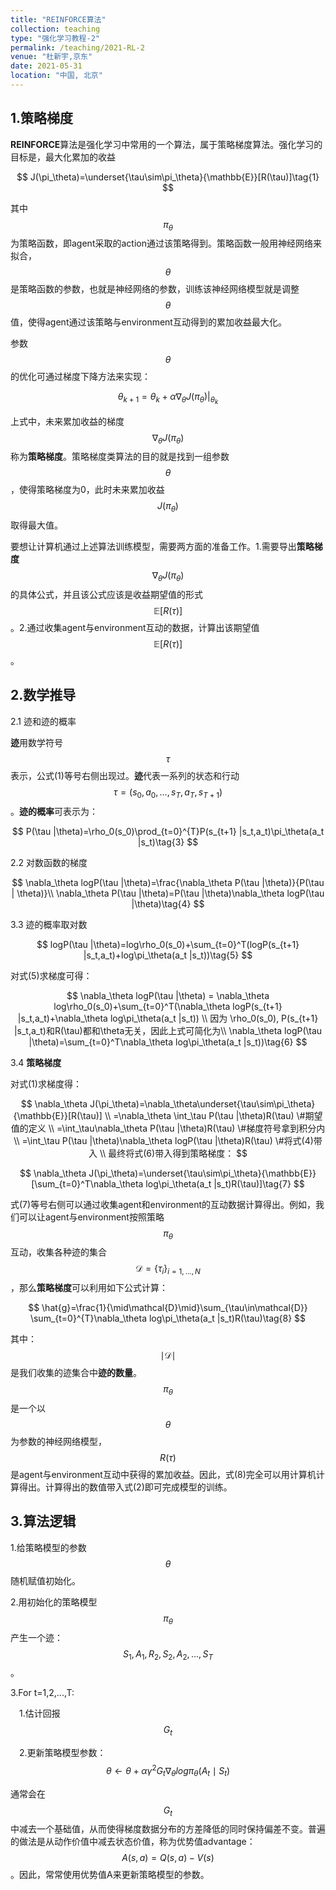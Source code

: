 ```yaml
---
title: "REINFORCE算法"
collection: teaching
type: "强化学习教程-2"
permalink: /teaching/2021-RL-2
venue: "杜新宇,京东"
date: 2021-05-31
location: "中国, 北京"
---
```


<script type="text/javascript" src="http://cdn.mathjax.org/mathjax/latest/MathJax.js?config=default"></script>

## 1.策略梯度

**REINFORCE**算法是强化学习中常用的一个算法，属于策略梯度算法。强化学习的目标是，最大化累加的收益


$$
J(\pi_\theta)=\underset{\tau\sim\pi_\theta}{\mathbb{E}}[R(\tau)]\tag{1}
$$


其中$$\pi_\theta$$为策略函数，即agent采取的action通过该策略得到。策略函数一般用神经网络来拟合，$$\theta$$是策略函数的参数，也就是神经网络的参数，训练该神经网络模型就是调整$$\theta$$值，使得agent通过该策略与environment互动得到的累加收益最大化。

参数$$\theta$$的优化可通过梯度下降方法来实现：


$$
\theta_{k+1}=\theta_k+\alpha\nabla_\theta J(\pi_\theta)|_{\theta_k}\tag{2}
$$


上式中，未来累加收益的梯度$$\nabla_\theta J(\pi_\theta)$$称为**策略梯度**。策略梯度类算法的目的就是找到一组参数$$\theta$$，使得策略梯度为0，此时未来累加收益$$J(\pi_\theta)$$取得最大值。



要想让计算机通过上述算法训练模型，需要两方面的准备工作。1.需要导出**策略梯度**$$\nabla_\theta J(\pi_\theta)$$的具体公式，并且该公式应该是收益期望值的形式$$\mathbb{E}[R(\tau)]$$。2.通过收集agent与environment互动的数据，计算出该期望值$$\mathbb{E}[R(\tau)]$$。

 

## 2.数学推导

2.1 迹和迹的概率

**迹**用数学符号$$\tau$$表示，公式(1)等号右侧出现过。**迹**代表一系列的状态和行动$$\tau=(s_0,a_0,...,s_T,a_T,s_{T+1})$$。**迹的概率**可表示为：


$$
P(\tau |\theta)=\rho_0(s_0)\prod_{t=0}^{T}P(s_{t+1} |s_t,a_t)\pi_\theta(a_t |s_t)\tag{3}
$$


2.2 对数函数的梯度


$$
\nabla_\theta logP(\tau |\theta)=\frac{\nabla_\theta P(\tau |\theta)}{P(\tau | \theta)}\\
\nabla_\theta P(\tau |\theta)=P(\tau |\theta)\nabla_\theta logP(\tau |\theta)\tag{4}
$$


3.3 迹的概率取对数


$$
logP(\tau |\theta)=log\rho_0(s_0)+\sum_{t=0}^T(logP(s_{t+1} |s_t,a_t)+log\pi_\theta(a_t |s_t))\tag{5}
$$




对式(5)求梯度可得：


$$
\nabla_\theta logP(\tau |\theta) = \nabla_\theta log\rho_0(s_0)+\sum_{t=0}^T(\nabla_\theta logP(s_{t+1} |s_t,a_t)+\nabla_\theta log\pi_\theta(a_t |s_t)) \\
因为 \rho_0(s_0), P(s_{t+1} |s_t,a_t)和R(\tau)都和\theta无关，因此上式可简化为\\
\nabla_\theta logP(\tau |\theta)=\sum_{t=0}^T\nabla_\theta log\pi_\theta(a_t |s_t))\tag{6}
$$


3.4 **策略梯度**

对式(1)求梯度得：


$$
\nabla_\theta J(\pi_\theta)=\nabla_\theta\underset{\tau\sim\pi_\theta}{\mathbb{E}}[R(\tau)] \\
=\nabla_\theta \int_\tau P(\tau |\theta)R(\tau) \#期望值的定义 \\
=\int_\tau\nabla_\theta P(\tau |\theta)R(\tau) \#梯度符号拿到积分内 \\
=\int_\tau P(\tau |\theta)\nabla_\theta logP(\tau |\theta)R(\tau) \#将式(4)带入 \\
最终将式(6)带入得到策略梯度：
$$


$$
\nabla_\theta J(\pi_\theta)=\underset{\tau\sim\pi_\theta}{\mathbb{E}}[\sum_{t=0}^T\nabla_\theta log\pi_\theta(a_t |s_t)R(\tau)]\tag{7}
$$


式(7)等号右侧可以通过收集agent和environment的互动数据计算得出。例如，我们可以让agent与environment按照策略$$\pi_\theta$$互动，收集各种迹的集合$$\mathcal{D}=\{\tau_i\}_{i=1,...,N}$$，那么**策略梯度**可以利用如下公式计算：


$$
\hat{g}=\frac{1}{\mid\mathcal{D}\mid}\sum_{\tau\in\mathcal{D}} \sum_{t=0}^{T}\nabla_\theta log\pi_\theta(a_t |s_t)R(\tau)\tag{8}
$$

其中：$$\mid\mathcal{D}\mid$$是我们收集的迹集合中**迹的数量**。$$\pi_\theta$$是一个以$$\theta$$为参数的神经网络模型，$$R(\tau)$$是agent与environment互动中获得的累加收益。因此，式(8)完全可以用计算机计算得出。计算得出的数值带入式(2)即可完成模型的训练。



## 3.算法逻辑

1.给策略模型的参数$$\theta$$随机赋值初始化。

2.用初始化的策略模型$$\pi_\theta$$产生一个迹：$$S_1,A_1,R_2,S_2,A_2,...,S_T$$。

3.For t=1,2,...,T:

&emsp;1.估计回报$$G_t$$

&emsp;2.更新策略模型参数：$$\theta\leftarrow\theta+\alpha\gamma^2G_t\nabla_\theta log\pi_\theta(A_t\mid S_t)$$

通常会在$$G_t$$中减去一个基础值，从而使得梯度数据分布的方差降低的同时保持偏差不变。普遍的做法是从动作价值中减去状态价值，称为优势值advantage：$$A(s,a)=Q(s,a)-V(s)$$。因此，常常使用优势值A来更新策略模型的参数。